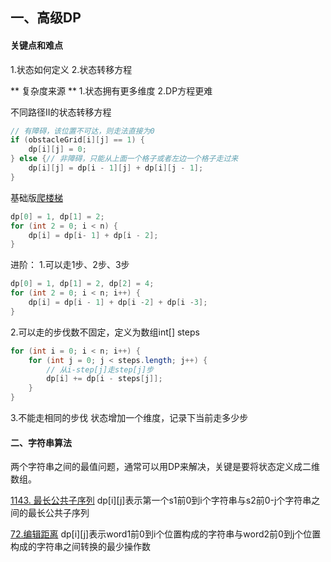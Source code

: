 ## 一、高级DP

#### 关键点和难点
1.状态如何定义
2.状态转移方程

** 复杂度来源 **
1.状态拥有更多维度
2.DP方程更难

不同路径II的状态转移方程
```Java
// 有障碍，该位置不可达，则走法直接为0
if (obstacleGrid[i][j] == 1) {
	dp[i][j] = 0;
} else {// 非障碍，只能从上面一个格子或者左边一个格子走过来
	dp[i][j] = dp[i - 1][j] + dp[i][j - 1];
}
```

基础版[爬楼梯](https://leetcode-cn.com/problems/climbing-stairs/)
```Java
dp[0] = 1, dp[1] = 2;
for (int 2 = 0; i < n) {
	dp[i] = dp[i- 1] + dp[i - 2];
}
```
进阶：
1.可以走1步、2步、3步
```Java
dp[0] = 1, dp[1] = 2, dp[2] = 4;
for (int 2 = 0; i < n; i++) {
	dp[i] = dp[i - 1] + dp[i -2] + dp[i -3];
}
```

2.可以走的步伐数不固定，定义为数组int[] steps
```Java
for (int i = 0; i < n; i++) {
	for (int j = 0; j < steps.length; j++) {
		// 从i-step[j]走step[j]步
		dp[i] += dp[i - steps[j]];
	}
}
```

3.不能走相同的步伐 
状态增加一个维度，记录下当前走多少步

#### 二、字符串算法

两个字符串之间的最值问题，通常可以用DP来解决，关键是要将状态定义成二维数组。

[1143. 最长公共子序列](https://leetcode-cn.com/problems/longest-common-subsequence/)
dp[i][j]表示第一个s1前0到i个字符串与s2前0-j个字符串之间的最长公共子序列

[72.编辑距离](https://leetcode-cn.com/problems/edit-distance/)
dp[i][j]表示word1前0到i个位置构成的字符串与word2前0到j个位置构成的字符串之间转换的最少操作数
